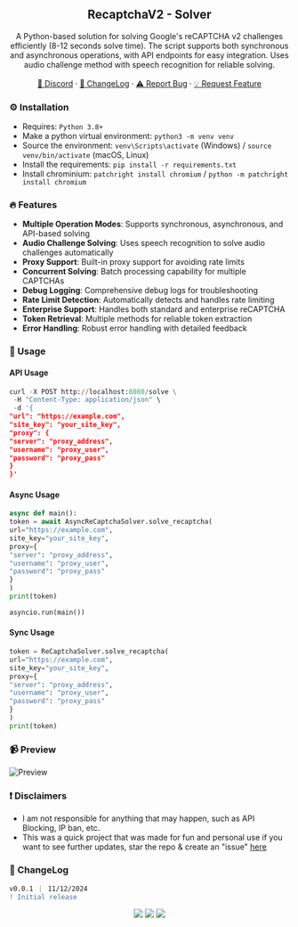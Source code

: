 <div align="center">
 
  <h2 align="center">RecaptchaV2 - Solver</h2>
  <p align="center">
A Python-based solution for solving Google's reCAPTCHA v2 challenges efficiently (8-12 seconds solve time). The script supports both synchronous and asynchronous operations, with API endpoints for easy integration. Uses audio challenge method with speech recognition for reliable solving.
    <br />
    <br />
    <a href="https://discord.cyberious.xyz">💬 Discord</a>
    ·
    <a href="https://github.com/sexfrance/RecaptchaV2-Solver#-changelog">📜 ChangeLog</a>
    ·
    <a href="https://github.com/sexfrance/RecaptchaV2-Solver/issues">⚠️ Report Bug</a>
    ·
    <a href="https://github.com/sexfrance/RecaptchaV2-Solver/issues">💡 Request Feature</a>
  </p>
</div>

### ⚙️ Installation

- Requires: `Python 3.8+`
- Make a python virtual environment: `python3 -m venv venv`
- Source the environment: `venv\Scripts\activate` (Windows) / `source venv/bin/activate` (macOS, Linux)
- Install the requirements: `pip install -r requirements.txt`
- Install chrominium: `patchright install chromium` / `python -m patchright install chromium`

### 🔥 Features

- **Multiple Operation Modes**: Supports synchronous, asynchronous, and API-based solving
- **Audio Challenge Solving**: Uses speech recognition to solve audio challenges automatically
- **Proxy Support**: Built-in proxy support for avoiding rate limits
- **Concurrent Solving**: Batch processing capability for multiple CAPTCHAs
- **Debug Logging**: Comprehensive debug logs for troubleshooting
- **Rate Limit Detection**: Automatically detects and handles rate limiting
- **Enterprise Support**: Handles both standard and enterprise reCAPTCHA
- **Token Retrieval**: Multiple methods for reliable token extraction
- **Error Handling**: Robust error handling with detailed feedback

### 📝 Usage

#### API Usage

```python
curl -X POST http://localhost:8080/solve \
 -H "Content-Type: application/json" \
 -d '{
"url": "https://example.com",
"site_key": "your_site_key",
"proxy": {
"server": "proxy_address",
"username": "proxy_user",
"password": "proxy_pass"
}
}'
```

#### Async Usage

```python
async def main():
token = await AsyncReCaptchaSolver.solve_recaptcha(
url="https://example.com",
site_key="your_site_key",
proxy={
"server": "proxy_address",
"username": "proxy_user",
"password": "proxy_pass"
}
)
print(token)

asyncio.run(main())
```

#### Sync Usage

```python
token = ReCaptchaSolver.solve_recaptcha(
url="https://example.com",
site_key="your_site_key",
proxy={
"server": "proxy_address",
"username": "proxy_user",
"password": "proxy_pass"
}
)
print(token)
```

### 📹 Preview

![Preview](https://i.imgur.com/fHZwjNl.gif)

### ❗ Disclaimers

- I am not responsible for anything that may happen, such as API Blocking, IP ban, etc.
- This was a quick project that was made for fun and personal use if you want to see further updates, star the repo & create an "issue" [here](https://github.com/sexfrance/RecaptchaV2-Solver/issues/)

### 📜 ChangeLog

```diff
v0.0.1 ⋮ 11/12/2024
! Initial release
```

<p align="center">
  <img src="https://img.shields.io/github/license/sexfrance/RecaptchaV2-Solver.svg?style=for-the-badge&labelColor=black&color=f429ff&logo=IOTA"/>
  <img src="https://img.shields.io/github/stars/sexfrance/RecaptchaV2-Solver.svg?style=for-the-badge&labelColor=black&color=f429ff&logo=IOTA"/>
  <img src="https://img.shields.io/github/languages/top/sexfrance/RecaptchaV2-Solver.svg?style=for-the-badge&labelColor=black&color=f429ff&logo=python"/>
</p>
